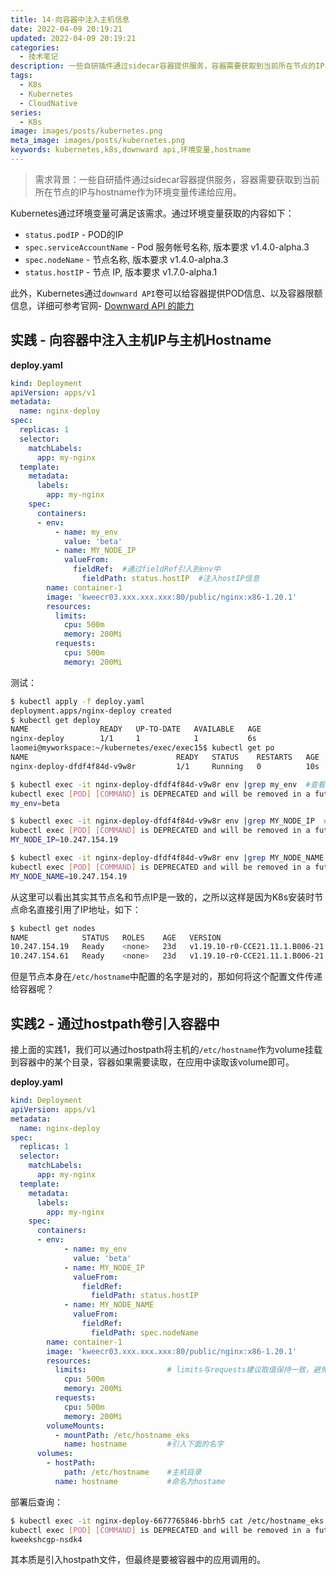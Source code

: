 ```yaml
---
title: 14-向容器中注入主机信息
date: 2022-04-09 20:19:21
updated: 2022-04-09 20:19:21
categories: 
  - 技术笔记
description: 一些自研插件通过sidecar容器提供服务，容器需要获取到当前所在节点的IP与hostname作为环境变量或者downward API传递给应用。
tags: 
  - K8s
  - Kubernetes
  - CloudNative
series:
  - K8s
image: images/posts/kubernetes.png
meta_image: images/posts/kubernetes.png
keywords: kubernetes,k8s,downward api,环境变量,hostname
---
```


> 需求背景：一些自研插件通过sidecar容器提供服务，容器需要获取到当前所在节点的IP与hostname作为环境变量传递给应用。

Kubernetes通过环境变量可满足该需求。通过环境变量获取的内容如下：

- `status.podIP` - POD的IP
- `spec.serviceAccountName` - Pod 服务帐号名称, 版本要求 v1.4.0-alpha.3
- `spec.nodeName` - 节点名称, 版本要求 v1.4.0-alpha.3
- `status.hostIP` - 节点 IP, 版本要求 v1.7.0-alpha.1

此外，Kubernetes通过`downward API`卷可以给容器提供POD信息、以及容器限额信息，详细可参考官网- [Downward API 的能力](https://kubernetes.io/zh/docs/tasks/inject-data-application/downward-api-volume-expose-pod-information/#downward-api-%E7%9A%84%E8%83%BD%E5%8A%9B)

## 实践 - 向容器中注入主机IP与主机Hostname

**deploy.yaml**

```yaml
kind: Deployment
apiVersion: apps/v1
metadata:
  name: nginx-deploy
spec:
  replicas: 1
  selector:
    matchLabels:
      app: my-nginx
  template:
    metadata:
      labels:
        app: my-nginx
    spec:
      containers:
      - env:
          - name: my_env  
            value: 'beta'
          - name: MY_NODE_IP
            valueFrom:
              fieldRef:  #通过fieldRef引入到env中
                fieldPath: status.hostIP  #注入hostIP信息
        name: container-1
        image: 'kweecr03.xxx.xxx.xxx:80/public/nginx:x86-1.20.1'
        resources:
          limits:       
            cpu: 500m
            memory: 200Mi
          requests:
            cpu: 500m
            memory: 200Mi
```

测试：

```bash
$ kubectl apply -f deploy.yaml
deployment.apps/nginx-deploy created
$ kubectl get deploy
NAME                READY   UP-TO-DATE   AVAILABLE   AGE
nginx-deploy        1/1     1            1           6s
laomei@myworkspace:~/kubernetes/exec/exec15$ kubectl get po
NAME                                 READY   STATUS    RESTARTS   AGE
nginx-deploy-dfdf4f84d-v9w8r         1/1     Running   0          10s

$ kubectl exec -it nginx-deploy-dfdf4f84d-v9w8r env |grep my_env  #查看容器的环境变量my_env
kubectl exec [POD] [COMMAND] is DEPRECATED and will be removed in a future version. Use kubectl exec [POD] -- [COMMAND] instead.
my_env=beta

$ kubectl exec -it nginx-deploy-dfdf4f84d-v9w8r env |grep MY_NODE_IP  #查看容器的环境变量MY_NODE_IP
kubectl exec [POD] [COMMAND] is DEPRECATED and will be removed in a future version. Use kubectl exec [POD] -- [COMMAND] instead.
MY_NODE_IP=10.247.154.19

$ kubectl exec -it nginx-deploy-dfdf4f84d-v9w8r env |grep MY_NODE_NAME  #查看容器的环境变量MY_NODE_NAME
kubectl exec [POD] [COMMAND] is DEPRECATED and will be removed in a future version. Use kubectl exec [POD] -- [COMMAND] instead.
MY_NODE_NAME=10.247.154.19
```

从这里可以看出其实其节点名和节点IP是一致的，之所以这样是因为K8s安装时节点命名直接引用了IP地址，如下：

```bash
$ kubectl get nodes
NAME            STATUS   ROLES    AGE   VERSION
10.247.154.19   Ready    <none>   23d   v1.19.10-r0-CCE21.11.1.B006-21.11.1.B006
10.247.154.61   Ready    <none>   23d   v1.19.10-r0-CCE21.11.1.B006-21.11.1.B006
```

但是节点本身在`/etc/hostname`中配置的名字是对的，那如何将这个配置文件传递给容器呢？

## 实践2 - 通过hostpath卷引入容器中

接上面的实践1，我们可以通过hostpath将主机的`/etc/hostname`作为volume挂载到容器中的某个目录，容器如果需要读取，在应用中读取该volume即可。

**deploy.yaml**

```yaml
kind: Deployment
apiVersion: apps/v1
metadata:
  name: nginx-deploy
spec:
  replicas: 1
  selector:
    matchLabels:
      app: my-nginx
  template:
    metadata:
      labels:
        app: my-nginx
    spec:
      containers:
      - env:
            - name: my_env
              value: 'beta'
            - name: MY_NODE_IP
              valueFrom:
                fieldRef:
                  fieldPath: status.hostIP
            - name: MY_NODE_NAME
              valueFrom:
                fieldRef:
                  fieldPath: spec.nodeName
        name: container-1
        image: 'kweecr03.xxx.xxx.xxx:80/public/nginx:x86-1.20.1'
        resources:
          limits:                  # limits与requests建议取值保持一致，避免扩缩容过程中出现震荡
            cpu: 500m
            memory: 200Mi
          requests:
            cpu: 500m
            memory: 200Mi
        volumeMounts:
          - mountPath: /etc/hostname_eks
            name: hostname         #引入下面的名字
      volumes:
        - hostPath:
            path: /etc/hostname    #主机目录
          name: hostname           #命名为hostame
```

部署后查询：

```bash
$ kubectl exec -it nginx-deploy-6677765846-bbrh5 cat /etc/hostname_eks
kubectl exec [POD] [COMMAND] is DEPRECATED and will be removed in a future version. Use kubectl exec [POD] -- [COMMAND] instead.
kweekshcgp-nsdk4
```

其本质是引入hostpath文件，但最终是要被容器中的应用调用的。